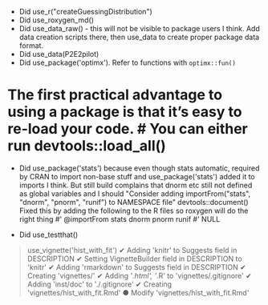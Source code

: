 * Did use_r("createGuessingDistribution")
* Did use_roxygen_md()
* Did use_data_raw() - this will not be visible to package users I think. Add data creation scripts there, then use_data to create proper package data format.
* Did use_data(P2E2pilot)
* Did use_package('optimx').  Refer to functions with `optimx::fun()`

# The first practical advantage to using a package is that it’s easy to re-load your code. # You can either run devtools::load_all()

* Did use_package('stats') because even though stats automatic, required by CRAN to import non-base stuff and use_package('stats') added it to imports I think. But still build complains that dnorm etc still not defined as global variables and I should "Consider adding importFrom("stats", "dnorm", "pnorm", "runif") to NAMESPACE file"
devtools::document()
Fixed this by adding the following to the R files so roxygen will do the right thing
#' @importFrom stats dnorm pnorm runif
#'
NULL

* Did use_testthat()

> use_vignette('hist_with_fit')
✔ Adding 'knitr' to Suggests field in DESCRIPTION
✔ Setting VignetteBuilder field in DESCRIPTION to 'knitr'
✔ Adding 'rmarkdown' to Suggests field in DESCRIPTION
✔ Creating 'vignettes/'
✔ Adding '*.html', '*.R' to 'vignettes/.gitignore'
✔ Adding 'inst/doc' to './.gitignore'
✔ Creating 'vignettes/hist_with_fit.Rmd'
● Modify 'vignettes/hist_with_fit.Rmd'